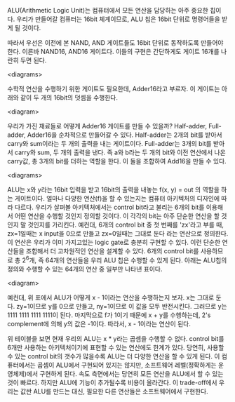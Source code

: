 ALU(Arithmetic Logic Unit)는 컴퓨터에서 모든 연산을 담당하는 아주 중요한 칩이다. 우리가 만들어갈 컴퓨터는 16bit 체계이므로, ALU 칩은 16bit 단위로 명령어들을 받게 될 것이다.

따라서 우선은 이전에 본 NAND, AND 게이트들도 16bit 단위로 동작하도록 만들어야 한다. 이른바 NAND16, AND16 게이트다. 이들의 구현은 간단하게도 게이트 16개를 나란히 두면 된다.

\<diagrams\>

수학적 연산을 수행하기 위한 게이트도 필요한데, Adder16라고 부르자. 이 게이트는 아래와 같이 두 개의 16bit의 덧셈을 수행한다.

\<diagram\>

우리가 가진 재료들로 어떻게 Adder16 게이트를 만들 수 있을까? Half-adder, Full-adder, Adder16을 순차적으로 만들어갈 수 있다. Half-adder는 2개의 bit를 받아서 carry와 sum이라는 두 개의 출력을 내는 게이트이다. Full-adder는 3개의 bit를 받아서 carry와 sum, 두 개의 출력을 낸다. 즉 a와 b라는 두 개의 bit와 이전 연산에서 나온 carry값, 총 3개의 bit를 더하는 역할을 한다. 이 둘을 조합하여 Add16을 만들 수 있다.

\<diagrams\>

ALU는 x와 y라는 16bit 입력을 받고 16bit의 출력을 내놓는 f(x, y) = out 의 역할을 하는 게이트이다. 얼마나 다양한 연산(f)을 할 수 있는지는 컴퓨터 아키텍처의 디자인에 따라 다르다. 우리가 살펴볼 아키텍처에서는 control bit라고 불리는 6개의 bit를 이용해서 어떤 연산을 수행할 것인지 정의할 것이다. 이 각각의 bit는 아주 단순한 연산을 할 것인지 말 것인지를 가리킨다. 예컨대, 6개의 control bit 중 첫 번째를 'zx'라고 부를 때, zx=1일때는 x input을 0으로 만들고 zx=0일때는 그대로 둔다 라는 연산으로 정의한다. 이 연산은 우리가 이미 가지고있는 logic gate로 충분히 구현할 수 있다. 이런 단순한 연산들을 조합해서 더 고차원적인 연산을 설계할 수 있다. 6개의 control bit를 사용하므로 총 2<sup>6</sup>개, 즉 64개의 연산들을 우리 ALU 칩은 수행할 수 있게 된다. 아래는 ALU칩의 정의와 수행할 수 있는 64개의 연산 중 일부만 나타낸 표이다.

\<diagram\>

예컨대, 위 표에서 ALU가 어떻게 x - 1이라는 연산을 수행하는지 보자. x는 그대로 둔다. zy=1이므로 y를 0으로 만들고, ny=1이므로 이 값을 모두 반전시킨다. 그러므로 y는 1111 1111 1111 1111이 된다. 마지막으로 f가 1이기 때문에 x + y를 수행하는데, 2's complement에 의해 y의 값은 -1이다. 따라서, x - 1이라는 연산이 된다.

위 테이블을 보면 현재 우리의 ALU는 x * y라는 곱셈을 수행할 수 없다. control bit를 6개만 사용하는 아키텍처이기에 표현할 수 있는 연산에도 한계가 있다. 당연히, 사용할 수 있는 control bit의 갯수가 많을수록 ALU는 더 다양한 연산을 할 수 있게 된다. 이 컴퓨터에서는 곱셈이 ALU에서 구현되어 있지는 않지만, 소프트웨어 레벨(정확하게는 운영체제)에서 구현하게 된다. 속도 측면에서는 당연히 모든 연산을 ALU에서 할 수 있는 것이 빠르다. 하지만 ALU에 기능이 추가될수록 비용이 올라간다. 이 trade-off에서
우리는 값싼 ALU를 만드는 대신, 필요한 다른 연산들은 소프트웨어에서 구현한다.
